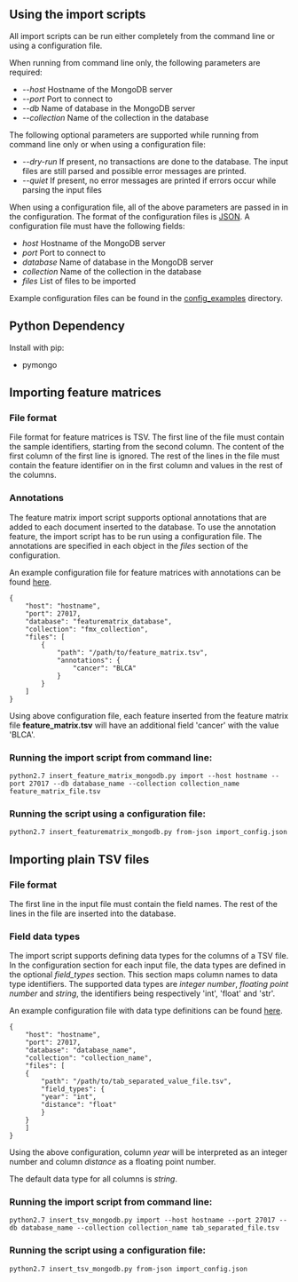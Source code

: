 ## Using the import scripts

All import scripts can be run either completely from the command line or using a configuration file.

When running from command line only, the following parameters are required:

* *--host* Hostname of the MongoDB server
* *--port* Port to connect to
* *--db* Name of database in the MongoDB server
* *--collection* Name of the collection in the database

The following optional parameters are supported while running from command line only or when using a configuration file:

* *--dry-run* If present, no transactions are done to the database. The input files are still parsed and possible error messages are printed.
* *--quiet* If present, no error messages are printed if errors occur while parsing the input files


When using a configuration file, all of the above parameters are passed in in the configuration. The format of the configuration files is [JSON](http://www.json.org/). A configuration file must have the following fields:

* *host* Hostname of the MongoDB server
* *port* Port to connect to
* *database* Name of database in the MongoDB server
* *collection* Name of the collection in the database
* *files* List of files to be imported

Example configuration files can be found in the [config_examples](https://github.com/cancerregulome/OAuthWebServices/tree/master/import_scripts/config_examples) directory.

## Python Dependency

Install with pip:

* pymongo

## Importing feature matrices

### File format

File format for feature matrices is TSV. The first line of the file must contain the sample identifiers, starting from the second column. The content of the first column of the first line is ignored. The rest of the lines in the file must contain the feature identifier on in the first column and values in the rest of the columns.

### Annotations

The feature matrix import script supports optional annotations that are added to each document inserted to the database. To use the annotation feature, the import script has to be run using a configuration file. The annotations are specified in each object in the *files* section of the configuration.

An example configuration file for feature matrices with annotations can be found [here](https://github.com/cancerregulome/OAuthWebServices/blob/master/import_scripts/config_examples/feature_matrix_import_with_annotations.json).

```
{
    "host": "hostname",
    "port": 27017,
    "database": "featurematrix_database",
    "collection": "fmx_collection",
    "files": [
		{
		    "path": "/path/to/feature_matrix.tsv",
		    "annotations": {
				"cancer": "BLCA"
		    }
		}
    ]
}
```

Using above configuration file, each feature inserted from the feature matrix file **feature_matrix.tsv** will have an additional field 'cancer' with the value 'BLCA'.

### Running the import script from command line:

```
python2.7 insert_feature_matrix_mongodb.py import --host hostname --port 27017 --db database_name --collection collection_name feature_matrix_file.tsv
```

### Running the script using a configuration file:

```
python2.7 insert_featurematrix_mongodb.py from-json import_config.json
```

## Importing plain TSV files

### File format

The first line in the input file must contain the field names. The rest of the lines in the file are inserted into the database.

### Field data types

The import script supports defining data types for the columns of a TSV file. In the configuration section for each input file, the data types are defined in the optional *field_types* section. This section maps column names to data type identifiers. The supported data types are *integer number*, *floating point number* and *string*, the identifiers being respectively 'int', 'float' and 'str'.

An example configuration file with data type definitions can be found [here](https://github.com/cancerregulome/OAuthWebServices/blob/master/import_scripts/config_examples/tsv_import_with_data_types.json).

```
{
    "host": "hostname",
    "port": 27017,
    "database": "database_name",
    "collection": "collection_name",
    "files": [
	{
	    "path": "/path/to/tab_separated_value_file.tsv",
	    "field_types": {
		"year": "int",
		"distance": "float"
	    }
	}
    ]
}
```

Using the above configuration, column *year* will be interpreted as an integer number and column *distance* as a floating point number.

The default data type for all columns is *string*.

### Running the import script from command line:

```
python2.7 insert_tsv_mongodb.py import --host hostname --port 27017 --db database_name --collection collection_name tab_separated_file.tsv
```

### Running the script using a configuration file:

```
python2.7 insert_tsv_mongodb.py from-json import_config.json
```

